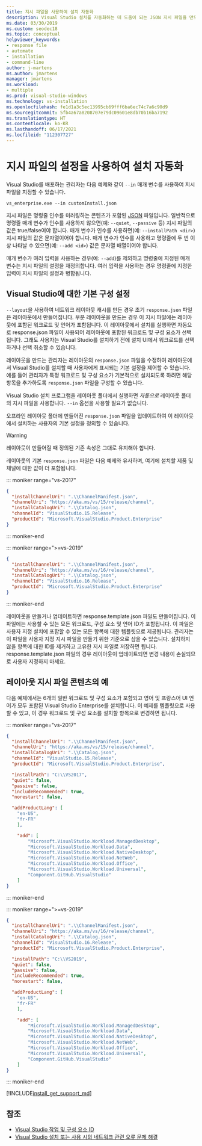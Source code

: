 ```yaml
---
title: 지시 파일을 사용하여 설치 자동화
description: Visual Studio 설치를 자동화하는 데 도움이 되는 JSON 지시 파일을 만드는 방법을 알아봅니다.
ms.date: 03/30/2019
ms.custom: seodec18
ms.topic: conceptual
helpviewer_keywords:
- response file
- automate
- installation
- command-line
author: j-martens
ms.author: jmartens
manager: jmartens
ms.workload:
- multiple
ms.prod: visual-studio-windows
ms.technology: vs-installation
ms.openlocfilehash: fe1d1a3c5ec13995cb69fff6ba6ec74c7a6c90d9
ms.sourcegitcommit: 5fb4a67a8208707e79dc09601e8db70b16ba7192
ms.translationtype: HT
ms.contentlocale: ko-KR
ms.lasthandoff: 06/17/2021
ms.locfileid: "112307727"
---
```

# <a name="automate-installs-by-using-settings-in-a-response-file"></a>지시 파일의 설정을 사용하여 설치 자동화

Visual Studio를 배포하는 관리자는 다음 예제와 같이 `--in` 매개 변수를 사용하여 지시 파일을 지정할 수 있습니다.

```shell
vs_enterprise.exe --in customInstall.json
```

지시 파일은 명령줄 인수를 미러링하는 콘텐츠가 포함된 [JSON](http://json-schema.org/) 파일입니다.  일반적으로 명령줄 매개 변수가 인수를 사용하지 않으면(예: `--quiet`, `--passive` 등) 지시 파일의 값은 true/false여야 합니다.  매개 변수가 인수를 사용하면(예: `--installPath <dir>`) 지시 파일의 값은 문자열이어야 합니다.  매개 변수가 인수를 사용하고 명령줄에 두 번 이상 나타날 수 있으면(예: `--add <id>`) 값은 문자열 배열이어야 합니다.

매개 변수가 여러 입력을 사용하는 경우(예: `--add`)를 제외하고 명령줄에 지정된 매개 변수는 지시 파일의 설정을 재정의합니다. 여러 입력을 사용하는 경우 명령줄에 지정한 입력이 지시 파일의 설정과 병합됩니다.

## <a name="setting-a-default-configuration-for-visual-studio"></a>Visual Studio에 대한 기본 구성 설정

`--layout`을 사용하여 네트워크 레이아웃 캐시를 만든 경우 초기 `response.json` 파일은 레이아웃에서 만들어집니다. 부분 레이아웃을 만드는 경우 이 지시 파일에는 레이아웃에 포함된 워크로드 및 언어가 포함됩니다.  이 레이아웃에서 설치를 실행하면 자동으로 response.json 파일이 사용되어 레이아웃에 포함된 워크로드 및 구성 요소가 선택됩니다.  그래도 사용자는 Visual Studio를 설치하기 전에 설치 UI에서 워크로드를 선택하거나 선택 취소할 수 있습니다.

레이아웃을 만드는 관리자는 레이아웃의 `response.json` 파일을 수정하여 레이아웃에서 Visual Studio를 설치할 때 사용자에게 표시되는 기본 설정을 제어할 수 있습니다.  예를 들어 관리자가 특정 워크로드 및 구성 요소가 기본적으로 설치되도록 하려면 해당 항목을 추가하도록 `response.json` 파일을 구성할 수 있습니다.

Visual Studio 설치 프로그램을 레이아웃 폴더에서 실행하면 _자동으로_ 레이아웃 폴더의 지시 파일을 사용합니다.  `--in` 옵션을 사용할 필요가 없습니다.

오프라인 레이아웃 폴더에 만들어진 `response.json` 파일을 업데이트하여 이 레이아웃에서 설치하는 사용자의 기본 설정을 정의할 수 있습니다.

> [!WARNING]
> 레이아웃이 만들어질 때 정의된 기존 속성은 그대로 유지해야 합니다.

레이아웃의 기본 `response.json` 파일은 다음 예제와 유사하며, 여기에 설치할 제품 및 채널에 대한 값이 더 포함됩니다.

::: moniker range="vs-2017"

```json
{
  "installChannelUri": ".\\ChannelManifest.json",
  "channelUri": "https://aka.ms/vs/15/release/channel",
  "installCatalogUri": ".\\Catalog.json",
  "channelId": "VisualStudio.15.Release",
  "productId": "Microsoft.VisualStudio.Product.Enterprise"
}
```

::: moniker-end

::: moniker range=">=vs-2019"

```json
{
  "installChannelUri": ".\\ChannelManifest.json",
  "channelUri": "https://aka.ms/vs/16/release/channel",
  "installCatalogUri": ".\\Catalog.json",
  "channelId": "VisualStudio.16.Release",
  "productId": "Microsoft.VisualStudio.Product.Enterprise"
}
```

::: moniker-end

레이아웃을 만들거나 업데이트하면 response.template.json 파일도 만들어집니다.  이 파일에는 사용할 수 있는 모든 워크로드, 구성 요소 및 언어 ID가 포함됩니다.  이 파일은 사용자 지정 설치에 포함할 수 있는 모든 항목에 대한 템플릿으로 제공됩니다.  관리자는 이 파일을 사용자 지정 지시 파일을 만들기 위한 기준으로 삼을 수 있습니다.  설치하지 않을 항목에 대한 ID를 제거하고 고유한 지시 파일로 저장하면 됩니다.  response.template.json 파일의 경우 레이아웃이 업데이트되면 변경 내용이 손실되므로 사용자 지정하지 마세요.

## <a name="example-layout-response-file-content"></a>레이아웃 지시 파일 콘텐츠의 예

다음 예제에서는 6개의 일반 워크로드 및 구성 요소가 포함되고 영어 및 프랑스어 UI 언어가 모두 포함된 Visual Studio Enterprise를 설치합니다. 이 예제를 템플릿으로 사용할 수 있고, 이 경우 워크로드 및 구성 요소를 설치할 항목으로 변경하면 됩니다.

::: moniker range="vs-2017"

```json
{
  "installChannelUri": ".\\ChannelManifest.json",
  "channelUri": "https://aka.ms/vs/15/release/channel",
  "installCatalogUri": ".\\Catalog.json",
  "channelId": "VisualStudio.15.Release",
  "productId": "Microsoft.VisualStudio.Product.Enterprise",

  "installPath": "C:\\VS2017",
  "quiet": false,
  "passive": false,
  "includeRecommended": true,
  "norestart": false,

  "addProductLang": [
    "en-US",
    "fr-FR"
    ],

    "add": [
        "Microsoft.VisualStudio.Workload.ManagedDesktop",
        "Microsoft.VisualStudio.Workload.Data",
        "Microsoft.VisualStudio.Workload.NativeDesktop",
        "Microsoft.VisualStudio.Workload.NetWeb",
        "Microsoft.VisualStudio.Workload.Office",
        "Microsoft.VisualStudio.Workload.Universal",
        "Component.GitHub.VisualStudio"
    ]
}
```

::: moniker-end

::: moniker range=">=vs-2019"

```json
{
  "installChannelUri": ".\\ChannelManifest.json",
  "channelUri": "https://aka.ms/vs/16/release/channel",
  "installCatalogUri": ".\\Catalog.json",
  "channelId": "VisualStudio.16.Release",
  "productId": "Microsoft.VisualStudio.Product.Enterprise",

  "installPath": "C:\\VS2019",
  "quiet": false,
  "passive": false,
  "includeRecommended": true,
  "norestart": false,

  "addProductLang": [
    "en-US",
    "fr-FR"
    ],

    "add": [
        "Microsoft.VisualStudio.Workload.ManagedDesktop",
        "Microsoft.VisualStudio.Workload.Data",
        "Microsoft.VisualStudio.Workload.NativeDesktop",
        "Microsoft.VisualStudio.Workload.NetWeb",
        "Microsoft.VisualStudio.Workload.Office",
        "Microsoft.VisualStudio.Workload.Universal",
        "Component.GitHub.VisualStudio"
    ]
}
```

::: moniker-end

[!INCLUDE[install_get_support_md](includes/install_get_support_md.md)]

## <a name="see-also"></a>참조

* [Visual Studio 작업 및 구성 요소 ID](workload-and-component-ids.md)
* [Visual Studio 설치 또는 사용 시의 네트워크 관련 오류 문제 해결](troubleshooting-network-related-errors-in-visual-studio.md)
